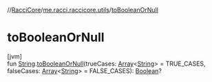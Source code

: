 //[RacciCore](../../index.md)/[me.racci.raccicore.utils](index.md)/[toBooleanOrNull](to-boolean-or-null.md)

# toBooleanOrNull

[jvm]\
fun [String](https://kotlinlang.org/api/latest/jvm/stdlib/kotlin/-string/index.html).[toBooleanOrNull](to-boolean-or-null.md)(trueCases: [Array](https://kotlinlang.org/api/latest/jvm/stdlib/kotlin/-array/index.html)&lt;[String](https://kotlinlang.org/api/latest/jvm/stdlib/kotlin/-string/index.html)&gt; = TRUE_CASES, falseCases: [Array](https://kotlinlang.org/api/latest/jvm/stdlib/kotlin/-array/index.html)&lt;[String](https://kotlinlang.org/api/latest/jvm/stdlib/kotlin/-string/index.html)&gt; = FALSE_CASES): [Boolean](https://kotlinlang.org/api/latest/jvm/stdlib/kotlin/-boolean/index.html)?
